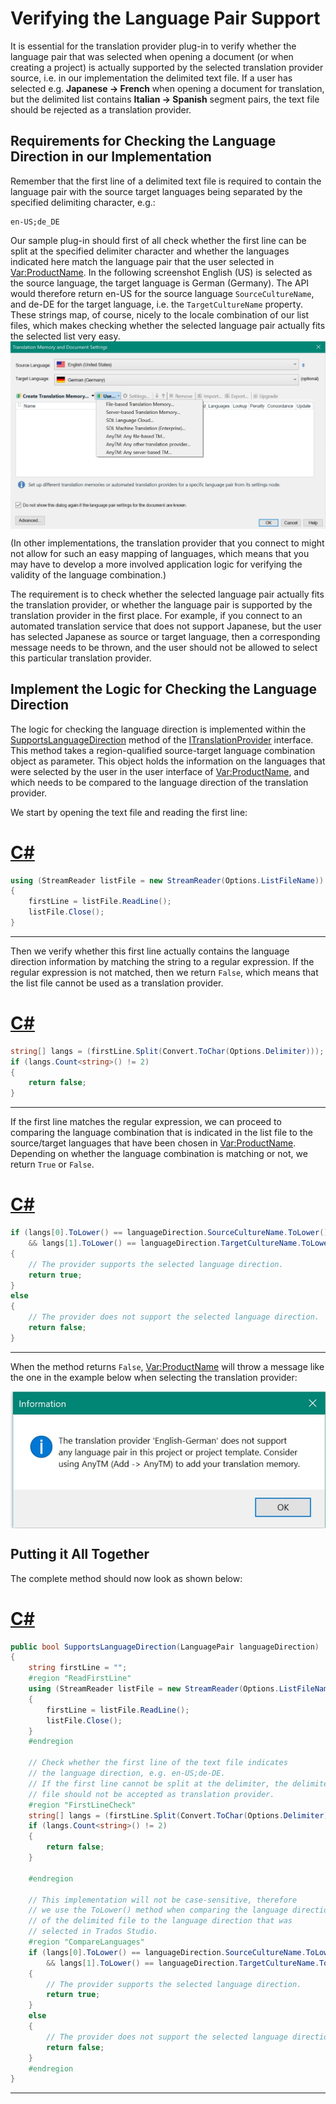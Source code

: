 Verifying the Language Pair Support
======
It is essential for the translation provider plug-in to verify whether the language pair that was selected when opening a document (or when creating a project) is actually supported by the selected translation provider source, i.e. in our implementation the delimited text file. If a user has selected e.g. **Japanese -> French** when opening a document for translation, but the delimited list contains **Italian -> Spanish** segment pairs, the text file should be rejected as a translation provider.

Requirements for Checking the Language Direction in our Implementation
------
Remember that the first line of a delimited text file is required to contain the language pair with the source target languages being separated by the specified delimiting character, e.g.:

```
en-US;de_DE
```

Our sample plug-in should first of all check whether the first line can be split at the specified delimiter character and whether the languages indicated here match the language pair that the user selected in <Var:ProductName>.
In the following screenshot English (US) is selected as the source language, the target language is German (Germany). The API would therefore return en-US for the source language `SourceCultureName`, and de-DE for the target language, i.e. the `TargetCultureName` property. These strings map, of course, nicely to the locale combination of our list files, which makes checking whether the selected language pair actually fits the selected list very easy.
<img style="display:block; " src="images/OpenDocumentWithPlugin.jpg"/>

(In other implementations, the translation provider that you connect to might not allow for such an easy mapping of languages, which means that you may have to develop a more involved application logic for verifying the validity of the language combination.)

The requirement is to check whether the selected language pair actually fits the translation provider, or whether the language pair is supported by the translation provider in the first place. For example, if you connect to an automated translation service that does not support Japanese, but the user has selected Japanese as source or target language, then a corresponding message needs to be thrown, and the user should not be allowed to select this particular translation provider.

Implement the Logic for Checking the Language Direction
------
The logic for checking the language direction is implemented within the [SupportsLanguageDirection](../../api/translationmemory/Sdl.LanguagePlatform.TranslationMemoryApi.ITranslationProvider.yml#Sdl_LanguagePlatform_TranslationMemoryApi_ITranslationProvider_SupportsLanguageDirection_Sdl_LanguagePlatform_Core_LanguagePair_) method of the [ITranslationProvider](../../api/translationmemory/Sdl.LanguagePlatform.TranslationMemoryApi.ITranslationProvider.yml) interface. This method takes a region-qualified source-target language combination object as parameter. This object holds the information on the languages that were selected by the user in the user interface of <Var:ProductName>, and which needs to be compared to the language direction of the translation provider.

We start by opening the text file and reading the first line:
# [C#](#tab/tabid-1)
```cs
using (StreamReader listFile = new StreamReader(Options.ListFileName))
{
    firstLine = listFile.ReadLine();
    listFile.Close();
}
```
***

Then we verify whether this first line actually contains the language direction information by matching the string to a regular expression. If the regular expression is not matched, then we return `False`, which means that the list file cannot be used as a translation provider.
# [C#](#tab/tabid-2)
```cs
string[] langs = (firstLine.Split(Convert.ToChar(Options.Delimiter)));
if (langs.Count<string>() != 2)
{
    return false;
}
```
***

If the first line matches the regular expression, we can proceed to comparing the language combination that is indicated in the list file to the source/target languages that have been chosen in <Var:ProductName>. Depending on whether the language combination is matching or not, we return `True` or `False`.
# [C#](#tab/tabid-3)
```cs
if (langs[0].ToLower() == languageDirection.SourceCultureName.ToLower()
    && langs[1].ToLower() == languageDirection.TargetCultureName.ToLower())
{
    // The provider supports the selected language direction.
    return true;
}
else
{
    // The provider does not support the selected language direction.
    return false;
}
```
***
When the method returns `False`, <Var:ProductName> will throw a message like the one in the example below when selecting the translation provider:

<img style="display:block; " src="images/LanguagesNotSupported.jpg"/>

Putting it All Together
----
The complete method should now look as shown below:
# [C#](#tab/tabid-4)
```cs
public bool SupportsLanguageDirection(LanguagePair languageDirection)
{
    string firstLine = "";
    #region "ReadFirstLine"
    using (StreamReader listFile = new StreamReader(Options.ListFileName))
    {
        firstLine = listFile.ReadLine();
        listFile.Close();
    }
    #endregion

    // Check whether the first line of the text file indicates
    // the language direction, e.g. en-US;de-DE.
    // If the first line cannot be split at the delimiter, the delimited list
    // file should not be accepted as translation provider.
    #region "FirstLineCheck"
    string[] langs = (firstLine.Split(Convert.ToChar(Options.Delimiter)));
    if (langs.Count<string>() != 2)
    {
        return false;
    }

    #endregion

    // This implementation will not be case-sensitive, therefore
    // we use the ToLower() method when comparing the language direction
    // of the delimited file to the language direction that was
    // selected in Trados Studio.
    #region "CompareLanguages"
    if (langs[0].ToLower() == languageDirection.SourceCultureName.ToLower()
        && langs[1].ToLower() == languageDirection.TargetCultureName.ToLower())
    {
        // The provider supports the selected language direction.
        return true;
    }
    else
    {
        // The provider does not support the selected language direction.
        return false;
    }
    #endregion
}
```
***